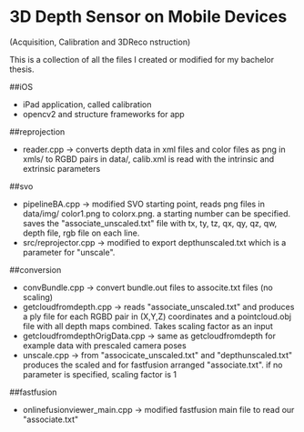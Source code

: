 # 3D Depth Sensor on Mobile Devices
(Acquisition, Calibration and 3DReco nstruction)

This is a collection of all the files I created or modified for my bachelor thesis.

##iOS

- iPad application, called calibration
- opencv2 and structure frameworks for app

##reprojection

- reader.cpp -> converts depth data in xml files and color files as png in xmls/ to RGBD pairs in data/, calib.xml is read with the intrinsic and extrinsic parameters

##svo

- pipelineBA.cpp -> modified SVO starting point, reads png files in data/img/ color1.png to colorx.png. a starting number can be specified. saves the "associate_unscaled.txt" file with tx, ty, tz, qx, qy, qz, qw, depth file, rgb file on each line.  
- src/reprojector.cpp -> modified to export depthunscaled.txt which is a parameter for "unscale".

##conversion

- convBundle.cpp -> convert bundle.out files to associte.txt files (no scaling)
- getcloudfromdepth.cpp -> reads "associate_unscaled.txt" and produces a ply file for each RGBD pair in (X,Y,Z) coordinates and a pointcloud.obj file with all depth maps combined. Takes scaling factor as an input
- getcloudfromdepthOrigData.cpp -> same as getcloudfromdepth for example data with prescaled camera poses
- unscale.cpp -> from "associcate_unscaled.txt" and "depthunscaled.txt" produces the scaled and for fastfusion arranged "associate.txt". if no parameter is specified, scaling factor is 1

##fastfusion

- onlinefusionviewer_main.cpp -> modified fastfusion main file to read our "associate.txt"
